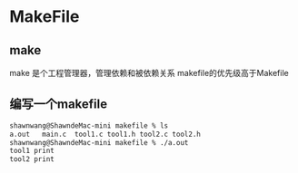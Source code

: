 # MakeFile
## make
make 是个工程管理器，管理依赖和被依赖关系
makefile的优先级高于Makefile
## 编写一个makefile
```bash
shawnwang@ShawndeMac-mini makefile % ls
a.out	main.c	tool1.c	tool1.h	tool2.c	tool2.h
shawnwang@ShawndeMac-mini makefile % ./a.out 
tool1 print
tool2 print
```
